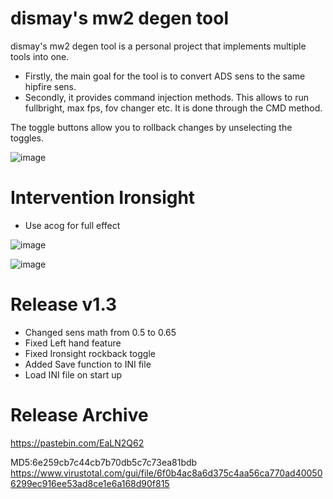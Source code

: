 # dismay's mw2 degen tool

dismay's mw2 degen tool is a personal project that implements multiple tools into one.

- Firstly, the main goal for the tool is to convert ADS sens to the same hipfire sens. 
- Secondly, it provides command injection methods. This allows to run fullbright, max fps, fov changer etc. It is done through the CMD method.

The toggle buttons allow you to rollback changes by unselecting the toggles.

![image](https://user-images.githubusercontent.com/93299449/159416511-eeba66b3-cfc2-41ed-bf86-70ea4f24cbf8.png)


# Intervention Ironsight
- Use acog for full effect

![image](https://user-images.githubusercontent.com/93299449/159416644-50258ad5-ab9a-4e40-94e5-d43165040bda.png)

![image](https://user-images.githubusercontent.com/93299449/159416701-7406aa88-faf0-46a9-a27a-e40812abbddf.png)


# Release v1.3
- Changed sens math from 0.5 to 0.65
- Fixed Left hand feature
- Fixed Ironsight rockback toggle
- Added Save function to INI file
- Load INI file on start up

# Release Archive
https://pastebin.com/EaLN2Q62



MD5:6e259cb7c44cb7b70db5c7c73ea81bdb
https://www.virustotal.com/gui/file/6f0b4ac8a6d375c4aa56ca770ad400506299ec916ee53ad8ce1e6a168d90f815
